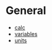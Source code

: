 # General

* [calc](/uxp/reference-css/General/calc/)
* [variables](/uxp/reference-css/General/variables/)
* [units](/uxp/reference-css/General/units/)
